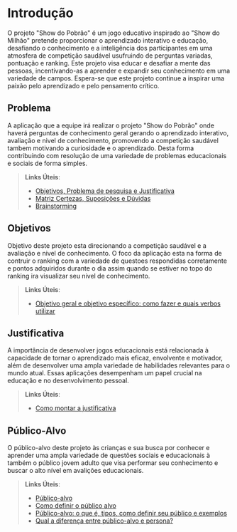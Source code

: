 # Introdução

O projeto "Show do Pobrão" é um jogo educativo inspirado ao "Show do Milhão" pretende proporcionar o aprendizado interativo e educação, desafiando o conhecimento e a inteligência dos participantes em uma atmosfera de competição saudável usufruindo de perguntas variadas, pontuação e ranking. Este projeto visa educar e desafiar a mente das pessoas, incentivando-as a aprender e expandir seu conhecimento em uma variedade de campos. Espera-se que este projeto continue a inspirar uma paixão pelo aprendizado e pelo pensamento crítico.

## Problema
A aplicação que a equipe irá realizar o projeto "Show do Pobrão" onde haverá perguntas de conhecimento geral gerando o aprendizado interativo, avaliação e nivel de conhecimento, promovendo a competição saudável tambem motivando a curiosidade e o aprendizado. Desta forma contribuindo com resolução de uma variedade de problemas educacionais e sociais de forma simples.
> **Links Úteis**:
> - [Objetivos, Problema de pesquisa e Justificativa](https://medium.com/@versioparole/objetivos-problema-de-pesquisa-e-justificativa-c98c8233b9c3)
> - [Matriz Certezas, Suposições e Dúvidas](https://medium.com/educa%C3%A7%C3%A3o-fora-da-caixa/matriz-certezas-suposi%C3%A7%C3%B5es-e-d%C3%BAvidas-fa2263633655)
> - [Brainstorming](https://www.euax.com.br/2018/09/brainstorming/)

## Objetivos

Objetivo deste projeto esta direcionando a competição saudável e a avaliação e nivel de conhecimento. O foco da aplicação esta na forma de contruir o ranking com a variedade de questoes respondidas corretamente e pontos adquiridos durante o dia assim quando se estiver no topo do ranking ira visualizar seu nivel de conhecimento.
> **Links Úteis**:
> - [Objetivo geral e objetivo específico: como fazer e quais verbos utilizar](https://blog.mettzer.com/diferenca-entre-objetivo-geral-e-objetivo-especifico/)

## Justificativa

A importância de desenvolver jogos educacionais está relacionada à capacidade de tornar o aprendizado mais eficaz, envolvente e motivador, além de desenvolver uma ampla variedade de habilidades relevantes para o mundo atual. Essas aplicações desempenham um papel crucial na educação e no desenvolvimento pessoal.
> **Links Úteis**:
> - [Como montar a justificativa](https://guiadamonografia.com.br/como-montar-justificativa-do-tcc/)

## Público-Alvo

O público-alvo deste projeto às crianças e sua busca por conhecer e aprender uma ampla variedade de questões sociais e educacionais à também o público jovem adulto que visa performar seu conhecimento e buscar o alto nível em avalições educacionais.

> **Links Úteis**:
> - [Público-alvo](https://blog.hotmart.com/pt-br/publico-alvo/)
> - [Como definir o público alvo](https://exame.com/pme/5-dicas-essenciais-para-definir-o-publico-alvo-do-seu-negocio/)
> - [Público-alvo: o que é, tipos, como definir seu público e exemplos](https://klickpages.com.br/blog/publico-alvo-o-que-e/)
> - [Qual a diferença entre público-alvo e persona?](https://rockcontent.com/blog/diferenca-publico-alvo-e-persona/)

